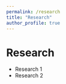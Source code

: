```yaml
---
permalink: /research
title: "Research"
author_profile: true
---
```


# Research
* Research 1
* Research 2
